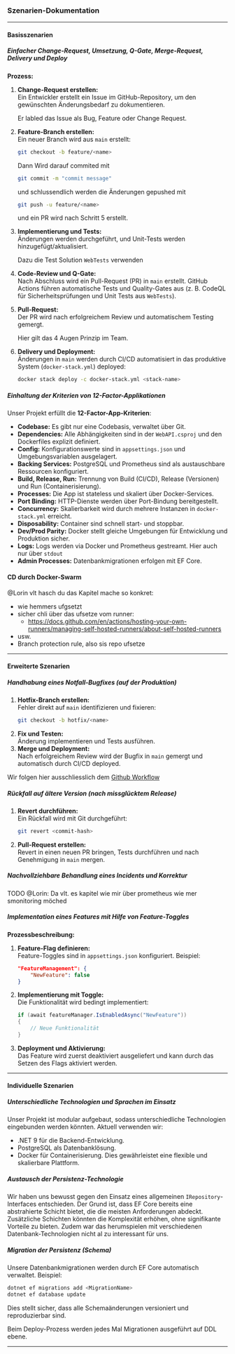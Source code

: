 ### Szenarien-Dokumentation

---

#### **Basisszenarien**

##### **Einfacher Change-Request, Umsetzung, Q-Gate, Merge-Request, Delivery und Deploy**
**Prozess:**
1. **Change-Request erstellen:**  
   Ein Entwickler erstellt ein Issue im GitHub-Repository, um den gewünschten Änderungsbedarf zu dokumentieren.

   Er labled das Issue als Bug, Feature oder Change Request.
2. **Feature-Branch erstellen:**  
   Ein neuer Branch wird aus `main` erstellt:
   ```bash
   git checkout -b feature/<name>
   ```
   Dann Wird darauf commited mit 
   ```bash
   git commit -m "commit message"
   ```
   und schlussendlich werden die Änderungen gepushed mit
   ```bash
   git push -u feature/<name>
   ```
   und ein PR wird nach Schritt 5 erstellt.
3. **Implementierung und Tests:**  
   Änderungen werden durchgeführt, und Unit-Tests werden hinzugefügt/aktualisiert.

   Dazu die Test Solution `WebTests` verwenden
4. **Code-Review und Q-Gate:**  
   Nach Abschluss wird ein Pull-Request (PR) in `main` erstellt. GitHub Actions führen automatische Tests und Quality-Gates aus 
   (z. B. CodeQL für Sicherheitsprüfungen und Unit Tests aus `WebTests`).
5. **Pull-Request:**  
   Der PR wird nach erfolgreichem Review und automatischem Testing gemergt.

   Hier gilt das 4 Augen Prinzip im Team.
6. **Delivery und Deployment:**  
   Änderungen in `main` werden durch CI/CD automatisiert in das produktive System (`docker-stack.yml`) deployed:
   ```bash
   docker stack deploy -c docker-stack.yml <stack-name>
   ```

##### **Einhaltung der Kriterien von 12-Factor-Applikationen**
Unser Projekt erfüllt die **12-Factor-App-Kriterien**:
- **Codebase:** Es gibt nur eine Codebasis, verwaltet über Git.
- **Dependencies:** Alle Abhängigkeiten sind in der `WebAPI.csproj` und den Dockerfiles explizit definiert.
- **Config:** Konfigurationswerte sind in `appsettings.json` und Umgebungsvariablen ausgelagert.
- **Backing Services:** PostgreSQL und Prometheus sind als austauschbare Ressourcen konfiguriert.
- **Build, Release, Run:** Trennung von Build (CI/CD), Release (Versionen) und Run (Containerisierung).
- **Processes:** Die App ist stateless und skaliert über Docker-Services.
- **Port Binding:** HTTP-Dienste werden über Port-Bindung bereitgestellt.
- **Concurrency:** Skalierbarkeit wird durch mehrere Instanzen in `docker-stack.yml` erreicht.
- **Disposability:** Container sind schnell start- und stoppbar.
- **Dev/Prod Parity:** Docker stellt gleiche Umgebungen für Entwicklung und Produktion sicher.
- **Logs:** Logs werden via Docker und Prometheus gestreamt. Hier auch nur über `stdout`
- **Admin Processes:** Datenbankmigrationen erfolgen mit EF Core.

#### **CD durch Docker-Swarm**
@Lorin vlt hasch du das Kapitel mache
so konkret:
- wie hemmers ufgsetzt
- sicher chli über das ufsetze vom runner:
  - https://docs.github.com/en/actions/hosting-your-own-runners/managing-self-hosted-runners/about-self-hosted-runners
- usw.
- Branch protection rule, also sis repo ufsetze

---

#### **Erweiterte Szenarien**

##### **Handhabung eines Notfall-Bugfixes (auf der Produktion)**
1. **Hotfix-Branch erstellen:**  
   Fehler direkt auf `main` identifizieren und fixieren:
   ```bash
   git checkout -b hotfix/<name>
   ```
2. **Fix und Testen:**  
   Änderung implementieren und Tests ausführen.
3. **Merge und Deployment:**  
   Nach erfolgreichem Review wird der Bugfix in `main` gemergt und automatisch durch CI/CD deployed.

Wir folgen hier ausschliesslich dem [Github Workflow](https://docs.github.com/en/get-started/using-github/github-flow)

##### **Rückfall auf ältere Version (nach missglücktem Release)**
1. **Revert durchführen:**  
   Ein Rückfall wird mit Git durchgeführt:
   ```bash
   git revert <commit-hash>
   ```
2. **Pull-Request erstellen:**  
   Revert in einen neuen PR bringen, Tests durchführen und nach Genehmigung in `main` mergen.

##### **Nachvollziehbare Behandlung eines Incidents und Korrektur**
TODO @Lorin: Da vlt. es kapitel wie mir über prometheus wie mer smonitoring möched

##### **Implementation eines Features mit Hilfe von Feature-Toggles**
**Prozessbeschreibung:**
1. **Feature-Flag definieren:**  
   Feature-Toggles sind in `appsettings.json` konfiguriert. Beispiel:
   ```json
   "FeatureManagement": {
       "NewFeature": false
   }
   ```
2. **Implementierung mit Toggle:**  
   Die Funktionalität wird bedingt implementiert:
   ```csharp
   if (await featureManager.IsEnabledAsync("NewFeature"))
   {
       // Neue Funktionalität
   }
   ```
3. **Deployment und Aktivierung:**  
   Das Feature wird zuerst deaktiviert ausgeliefert und kann durch das Setzen des Flags aktiviert werden.

---

#### **Individuelle Szenarien**

##### **Unterschiedliche Technologien und Sprachen im Einsatz**
Unser Projekt ist modular aufgebaut, sodass unterschiedliche Technologien eingebunden werden könnten. Aktuell verwenden wir:
- .NET 9 für die Backend-Entwicklung.
- PostgreSQL als Datenbanklösung.
- Docker für Containerisierung.
  Dies gewährleistet eine flexible und skalierbare Plattform.

##### **Austausch der Persistenz-Technologie**
Wir haben uns bewusst gegen den Einsatz eines allgemeinen `IRepository`-Interfaces entschieden. 
Der Grund ist, dass EF Core bereits eine abstrahierte Schicht bietet, die die meisten Anforderungen abdeckt. 
Zusätzliche Schichten könnten die Komplexität erhöhen, ohne signifikante Vorteile zu bieten.
Zudem war das herumspielen mit verschiedenen Datenbank-Technologien nicht al zu interessant für uns.

##### **Migration der Persistenz (Schema)**
Unsere Datenbankmigrationen werden durch EF Core automatisch verwaltet. Beispiel:
```bash
dotnet ef migrations add <MigrationName>
dotnet ef database update
```
Dies stellt sicher, dass alle Schemaänderungen versioniert und reproduzierbar sind.

Beim Deploy-Prozess werden jedes Mal Migrationen ausgeführt auf DDL ebene.

---